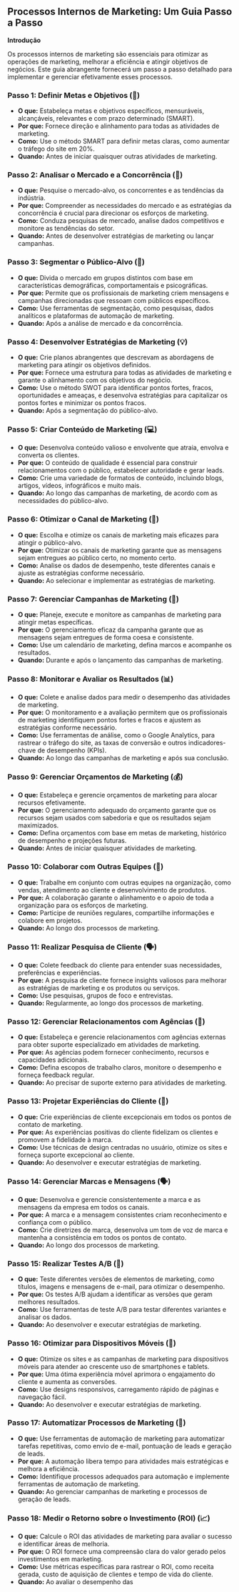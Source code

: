 ## Processos Internos de Marketing: Um Guia Passo a Passo

**Introdução**

Os processos internos de marketing são essenciais para otimizar as operações de marketing, melhorar a eficiência e atingir objetivos de negócios. Este guia abrangente fornecerá um passo a passo detalhado para implementar e gerenciar efetivamente esses processos.

### Passo 1: Definir Metas e Objetivos (🎯)

* **O que:** Estabeleça metas e objetivos específicos, mensuráveis, alcançáveis, relevantes e com prazo determinado (SMART).
* **Por que:** Fornece direção e alinhamento para todas as atividades de marketing.
* **Como:** Use o método SMART para definir metas claras, como aumentar o tráfego do site em 20%.
* **Quando:** Antes de iniciar quaisquer outras atividades de marketing.

### Passo 2: Analisar o Mercado e a Concorrência (🧐)

* **O que:** Pesquise o mercado-alvo, os concorrentes e as tendências da indústria.
* **Por que:** Compreender as necessidades do mercado e as estratégias da concorrência é crucial para direcionar os esforços de marketing.
* **Como:** Conduza pesquisas de mercado, analise dados competitivos e monitore as tendências do setor.
* **Quando:** Antes de desenvolver estratégias de marketing ou lançar campanhas.

### Passo 3: Segmentar o Público-Alvo (👥)

* **O que:** Divida o mercado em grupos distintos com base em características demográficas, comportamentais e psicográficas.
* **Por que:** Permite que os profissionais de marketing criem mensagens e campanhas direcionadas que ressoam com públicos específicos.
* **Como:** Use ferramentas de segmentação, como pesquisas, dados analíticos e plataformas de automação de marketing.
* **Quando:** Após a análise de mercado e da concorrência.

### Passo 4: Desenvolver Estratégias de Marketing (💡)

* **O que:** Crie planos abrangentes que descrevam as abordagens de marketing para atingir os objetivos definidos.
* **Por que:** Fornece uma estrutura para todas as atividades de marketing e garante o alinhamento com os objetivos do negócio.
* **Como:** Use o método SWOT para identificar pontos fortes, fracos, oportunidades e ameaças, e desenvolva estratégias para capitalizar os pontos fortes e minimizar os pontos fracos.
* **Quando:** Após a segmentação do público-alvo.

### Passo 5: Criar Conteúdo de Marketing (💻)

* **O que:** Desenvolva conteúdo valioso e envolvente que atraia, envolva e converta os clientes.
* **Por que:** O conteúdo de qualidade é essencial para construir relacionamentos com o público, estabelecer autoridade e gerar leads.
* **Como:** Crie uma variedade de formatos de conteúdo, incluindo blogs, artigos, vídeos, infográficos e muito mais.
* **Quando:** Ao longo das campanhas de marketing, de acordo com as necessidades do público-alvo.

### Passo 6: Otimizar o Canal de Marketing (📣)

* **O que:** Escolha e otimize os canais de marketing mais eficazes para atingir o público-alvo.
* **Por que:** Otimizar os canais de marketing garante que as mensagens sejam entregues ao público certo, no momento certo.
* **Como:** Analise os dados de desempenho, teste diferentes canais e ajuste as estratégias conforme necessário.
* **Quando:** Ao selecionar e implementar as estratégias de marketing.

### Passo 7: Gerenciar Campanhas de Marketing (📅)

* **O que:** Planeje, execute e monitore as campanhas de marketing para atingir metas específicas.
* **Por que:** O gerenciamento eficaz da campanha garante que as mensagens sejam entregues de forma coesa e consistente.
* **Como:** Use um calendário de marketing, defina marcos e acompanhe os resultados.
* **Quando:** Durante e após o lançamento das campanhas de marketing.

### Passo 8: Monitorar e Avaliar os Resultados (📊)

* **O que:** Colete e analise dados para medir o desempenho das atividades de marketing.
* **Por que:** O monitoramento e a avaliação permitem que os profissionais de marketing identifiquem pontos fortes e fracos e ajustem as estratégias conforme necessário.
* **Como:** Use ferramentas de análise, como o Google Analytics, para rastrear o tráfego do site, as taxas de conversão e outros indicadores-chave de desempenho (KPIs).
* **Quando:** Ao longo das campanhas de marketing e após sua conclusão.

### Passo 9: Gerenciar Orçamentos de Marketing (💰)

* **O que:** Estabeleça e gerencie orçamentos de marketing para alocar recursos efetivamente.
* **Por que:** O gerenciamento adequado do orçamento garante que os recursos sejam usados com sabedoria e que os resultados sejam maximizados.
* **Como:** Defina orçamentos com base em metas de marketing, histórico de desempenho e projeções futuras.
* **Quando:** Antes de iniciar quaisquer atividades de marketing.

### Passo 10: Colaborar com Outras Equipes (🤝)

* **O que:** Trabalhe em conjunto com outras equipes na organização, como vendas, atendimento ao cliente e desenvolvimento de produtos.
* **Por que:** A colaboração garante o alinhamento e o apoio de toda a organização para os esforços de marketing.
* **Como:** Participe de reuniões regulares, compartilhe informações e colabore em projetos.
* **Quando:** Ao longo dos processos de marketing.

### Passo 11: Realizar Pesquisa de Cliente (🗣️)

* **O que:** Colete feedback do cliente para entender suas necessidades, preferências e experiências.
* **Por que:** A pesquisa de cliente fornece insights valiosos para melhorar as estratégias de marketing e os produtos ou serviços.
* **Como:** Use pesquisas, grupos de foco e entrevistas.
* **Quando:** Regularmente, ao longo dos processos de marketing.

### Passo 12: Gerenciar Relacionamentos com Agências (🤝)

* **O que:** Estabeleça e gerencie relacionamentos com agências externas para obter suporte especializado em atividades de marketing.
* **Por que:** As agências podem fornecer conhecimento, recursos e capacidades adicionais.
* **Como:** Defina escopos de trabalho claros, monitore o desempenho e forneça feedback regular.
* **Quando:** Ao precisar de suporte externo para atividades de marketing.

### Passo 13: Projetar Experiências do Cliente (💆)

* **O que:** Crie experiências de cliente excepcionais em todos os pontos de contato de marketing.
* **Por que:** As experiências positivas do cliente fidelizam os clientes e promovem a fidelidade à marca.
* **Como:** Use técnicas de design centradas no usuário, otimize os sites e forneça suporte excepcional ao cliente.
* **Quando:** Ao desenvolver e executar estratégias de marketing.

### Passo 14: Gerenciar Marcas e Mensagens (🗣️)

* **O que:** Desenvolva e gerencie consistentemente a marca e as mensagens da empresa em todos os canais.
* **Por que:** A marca e a mensagem consistentes criam reconhecimento e confiança com o público.
* **Como:** Crie diretrizes de marca, desenvolva um tom de voz de marca e mantenha a consistência em todos os pontos de contato.
* **Quando:** Ao longo dos processos de marketing.

### Passo 15: Realizar Testes A/B (🧪)

* **O que:** Teste diferentes versões de elementos de marketing, como títulos, imagens e mensagens de e-mail, para otimizar o desempenho.
* **Por que:** Os testes A/B ajudam a identificar as versões que geram melhores resultados.
* **Como:** Use ferramentas de teste A/B para testar diferentes variantes e analisar os dados.
* **Quando:** Ao desenvolver e executar estratégias de marketing.

### Passo 16: Otimizar para Dispositivos Móveis (📱)

* **O que:** Otimize os sites e as campanhas de marketing para dispositivos móveis para atender ao crescente uso de smartphones e tablets.
* **Por que:** Uma ótima experiência móvel aprimora o engajamento do cliente e aumenta as conversões.
* **Como:** Use designs responsivos, carregamento rápido de páginas e navegação fácil.
* **Quando:** Ao desenvolver e executar estratégias de marketing.

### Passo 17: Automatizar Processos de Marketing (🤖)

* **O que:** Use ferramentas de automação de marketing para automatizar tarefas repetitivas, como envio de e-mail, pontuação de leads e geração de leads.
* **Por que:** A automação libera tempo para atividades mais estratégicas e melhora a eficiência.
* **Como:** Identifique processos adequados para automação e implemente ferramentas de automação de marketing.
* **Quando:** Ao gerenciar campanhas de marketing e processos de geração de leads.

### Passo 18: Medir o Retorno sobre o Investimento (ROI) (📈)

* **O que:** Calcule o ROI das atividades de marketing para avaliar o sucesso e identificar áreas de melhoria.
* **Por que:** O ROI fornece uma compreensão clara do valor gerado pelos investimentos em marketing.
* **Como:** Use métricas específicas para rastrear o ROI, como receita gerada, custo de aquisição de clientes e tempo de vida do cliente.
* **Quando:** Ao avaliar o desempenho das